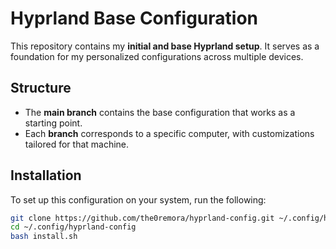 # Hyprland Base Configuration  

This repository contains my **initial and base Hyprland setup**. It serves as a foundation for my personalized configurations across multiple devices.  

## **Structure**  
- The **main branch** contains the base configuration that works as a starting point.  
- Each **branch** corresponds to a specific computer, with customizations tailored for that machine.  

## **Installation**  

To set up this configuration on your system, run the following:  

```bash
git clone https://github.com/the0remora/hyprland-config.git ~/.config/hyprland-config
cd ~/.config/hyprland-config
bash install.sh
